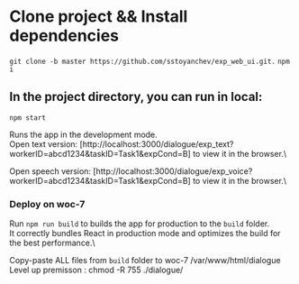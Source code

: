 # Clone project && Install dependencies

`git clone -b master https://github.com/sstoyanchev/exp_web_ui.git.`
`npm i`

## In the project directory, you can run in local:

`npm start`

Runs the app in the development mode.\
Open text version: [http://localhost:3000/dialogue/exp_text?workerID=abcd1234&taskID=Task1&expCond=B] to view it in the browser.\

Open speech version: [http://localhost:3000/dialogue/exp_voice?workerID=abcd1234&taskID=Task1&expCond=B] to view it in the browser.\

### Deploy on woc-7

Run `npm run build` to builds the app for production to the `build` folder.\
It correctly bundles React in production mode and optimizes the build for the best performance.\

Copy-paste ALL files from `build` folder to woc-7 /var/www/html/dialogue \
Level up premisson : chmod -R 755 ./dialogue/
